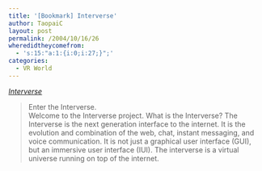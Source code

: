 ```yaml
---
title: '[Bookmark] Interverse'
author: TaopaiC
layout: post
permalink: /2004/10/16/26
wheredidtheycomefrom:
  - 's:15:"a:1:{i:0;i:27;}";'
categories:
  - VR World
---
```

*[Interverse][1]*

<!--more-->

<blockquote title="Interverse" cite="http://www.interverse.org/">
  <p>
    Enter the Interverse.<br /> Welcome to the Interverse project. What is the Interverse? The Interverse is the next generation interface to the internet. It is the evolution and combination of the web, chat, instant messaging, and voice communication. It is not just a graphical user interface (GUI), but an immersive user interface (IUI). The interverse is a virtual universe running on top of the internet.
  </p>
</blockquote>

 [1]: http://www.interverse.org/